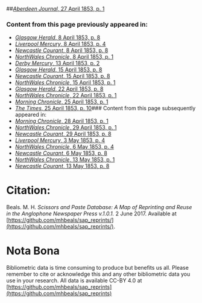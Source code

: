 ##[*Aberdeen Journal*, 27 April 1853, p. 1](https://mhbeals.github.io/sap_html/Aberdeen-Journal/Aberdeen-Journal-27-April-1853-p-1)

### Content from this page previously appeared in:
+ [*Glasgow Herald*, 8 April 1853, p. 8](https://mhbeals.github.io/sap_html/Glasgow-Herald/Glasgow-Herald-8-April-1853-p-8)
+ [*Liverpool Mercury*, 8 April 1853, p. 4](https://mhbeals.github.io/sap_html/Liverpool-Mercury/Liverpool-Mercury-8-April-1853-p-4)
+ [*Newcastle Courant*, 8 April 1853, p. 8](https://mhbeals.github.io/sap_html/Newcastle-Courant/Newcastle-Courant-8-April-1853-p-8)
+ [*NorthWales Chronicle*, 8 April 1853, p. 1](https://mhbeals.github.io/sap_html/NorthWales-Chronicle/NorthWales-Chronicle-8-April-1853-p-1)
+ [*Derby Mercury*, 13 April 1853, p. 2](https://mhbeals.github.io/sap_html/Derby-Mercury/Derby-Mercury-13-April-1853-p-2)
+ [*Glasgow Herald*, 15 April 1853, p. 8](https://mhbeals.github.io/sap_html/Glasgow-Herald/Glasgow-Herald-15-April-1853-p-8)
+ [*Newcastle Courant*, 15 April 1853, p. 8](https://mhbeals.github.io/sap_html/Newcastle-Courant/Newcastle-Courant-15-April-1853-p-8)
+ [*NorthWales Chronicle*, 15 April 1853, p. 1](https://mhbeals.github.io/sap_html/NorthWales-Chronicle/NorthWales-Chronicle-15-April-1853-p-1)
+ [*Glasgow Herald*, 22 April 1853, p. 8](https://mhbeals.github.io/sap_html/Glasgow-Herald/Glasgow-Herald-22-April-1853-p-8)
+ [*NorthWales Chronicle*, 22 April 1853, p. 1](https://mhbeals.github.io/sap_html/NorthWales-Chronicle/NorthWales-Chronicle-22-April-1853-p-1)
+ [*Morning Chronicle*, 25 April 1853, p. 1](https://mhbeals.github.io/sap_html/Morning-Chronicle/Morning-Chronicle-25-April-1853-p-1)
+ [*The Times*, 25 April 1853, p. 10](https://mhbeals.github.io/sap_html/The-Times/The-Times-25-April-1853-p-10)### Content from this page subsequently appeared in:
+ [*Morning Chronicle*, 28 April 1853, p. 1](https://mhbeals.github.io/sap_html/Morning-Chronicle/Morning-Chronicle-28-April-1853-p-1)
+ [*NorthWales Chronicle*, 29 April 1853, p. 1](https://mhbeals.github.io/sap_html/NorthWales-Chronicle/NorthWales-Chronicle-29-April-1853-p-1)
+ [*Newcastle Courant*, 29 April 1853, p. 8](https://mhbeals.github.io/sap_html/Newcastle-Courant/Newcastle-Courant-29-April-1853-p-8)
+ [*Liverpool Mercury*, 3 May 1853, p. 4](https://mhbeals.github.io/sap_html/Liverpool-Mercury/Liverpool-Mercury-3-May-1853-p-4)
+ [*NorthWales Chronicle*, 6 May 1853, p. 4](https://mhbeals.github.io/sap_html/NorthWales-Chronicle/NorthWales-Chronicle-6-May-1853-p-4)
+ [*Newcastle Courant*, 6 May 1853, p. 8](https://mhbeals.github.io/sap_html/Newcastle-Courant/Newcastle-Courant-6-May-1853-p-8)
+ [*NorthWales Chronicle*, 13 May 1853, p. 1](https://mhbeals.github.io/sap_html/NorthWales-Chronicle/NorthWales-Chronicle-13-May-1853-p-1)
+ [*Newcastle Courant*, 13 May 1853, p. 8](https://mhbeals.github.io/sap_html/Newcastle-Courant/Newcastle-Courant-13-May-1853-p-8)
                    
# Citation: 

Beals. M. H. *Scissors and Paste Database: A Map of Reprinting and Reuse in the Anglophone Newspaper Press v.1.0.1.* 2 June 2017. Available at [https://github.com/mhbeals/sap_reprints/](https://github.com/mhbeals/sap_reprints/). 
                    
# Nota Bona

Bibliometric data is time consuming to produce but benefits us all. Please remember to cite or acknowledge this and any other bibliometric data you use in your research. All data is available CC-BY 4.0 at [https://github.com/mhbeals/sap_reprints](https://github.com/mhbeals/sap_reprints)